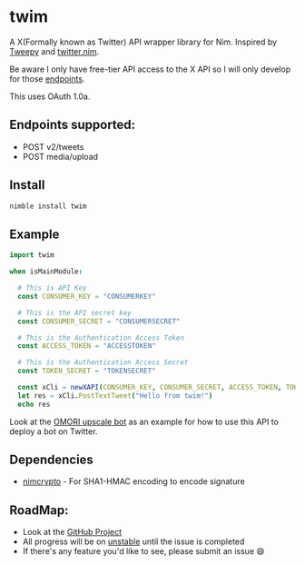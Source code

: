 # twim

A X(Formally known as Twitter) API wrapper library for Nim. Inspired by [Tweepy](https://www.tweepy.org/) and [twitter.nim](https://github.com/snus-kin/twitter.nim).

Be aware I only have free-tier API access to the X API so I will only develop for those [endpoints](https://developer.x.com/en/docs/x-api/migrate/x-api-endpoint-map).

This uses OAuth 1.0a.

## Endpoints supported:

- POST v2/tweets
- POST media/upload

## Install

```Bash
nimble install twim
```

## Example

```Nim
import twim

when isMainModule:

  # This is API Key
  const CONSUMER_KEY = "CONSUMERKEY"

  # This is the API secret key
  const CONSUMER_SECRET = "CONSUMERSECRET"

  # This is the Authentication Access Token
  const ACCESS_TOKEN = "ACCESSTOKEN"

  # This is the Authentication Access Secret
  const TOKEN_SECRET = "TOKENSECRET"

  const xCli = newXAPI(CONSUMER_KEY, CONSUMER_SECRET, ACCESS_TOKEN, TOKEN_SECRET)
  let res = xCli.PostTextTweet("Hello from twim!")
  echo res
```

Look at the [OMORI upscale bot](https://github.com/aspiring-aster/omori-upscale-bot-v2/tree/main) as an example for how to use this API to deploy a bot on Twitter.

## Dependencies

- [nimcrypto](https://github.com/cheatfate/nimcrypto) - For SHA1-HMAC encoding to encode signature

## RoadMap:

- Look at the [GitHub Project](https://github.com/users/aspiring-aster/projects/1?query=is%3Aopen+sort%3Aupdated-desc)
- All progress will be on  [unstable](https://github.com/aspiring-aster/twim/tree/unstable) until the issue is completed
- If there's any feature you'd like to see, please submit an issue 😄
